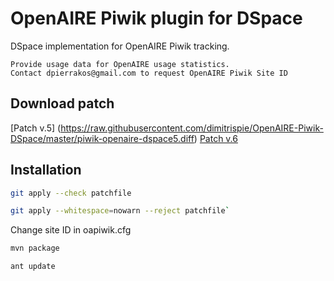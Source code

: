 # OpenAIRE Piwik plugin for DSpace

DSpace implementation for OpenAIRE Piwik tracking.

    Provide usage data for OpenAIRE usage statistics.
    Contact dpierrakos@gmail.com to request OpenAIRE Piwik Site ID
## Download patch

[Patch v.5] (https://raw.githubusercontent.com/dimitrispie/OpenAIRE-Piwik-DSpace/master/piwik-openaire-dspace5.diff)
[Patch v.6 ](https://raw.githubusercontent.com/dimitrispie/OpenAIRE-Piwik-DSpace/master/piwik-openaire-dspace6.diff)

## Installation
```bash
git apply --check patchfile
```
```bash
git apply --whitespace=nowarn --reject patchfile`
```
Change site ID in oapiwik.cfg
```bash
mvn package
```
```bash
ant update
```

